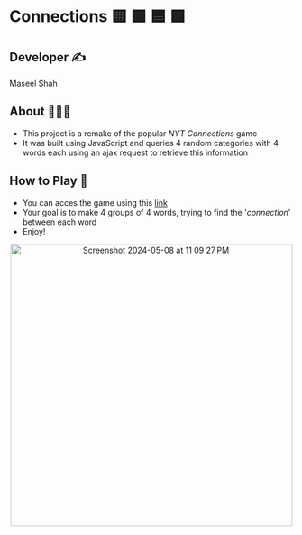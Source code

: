 # Connections 🟨 🟩 🟦 🟪

## Developer ✍️
Maseel Shah

## About 👾🧩📱

* This project is a remake of the popular *NYT Connections* game
* It was built using JavaScript and queries 4 random categories with 4 words each using an ajax request to retrieve this information


## How to Play 🧩

* You can acces the game using this [link](https://cs4640.cs.virginia.edu/dda5us/hw6/)
* Your goal is to make 4 groups of 4 words, trying to find the '*connection*' between each word
* Enjoy!



<div align=center><img  width="500" alt="Screenshot 2024-05-08 at 11 09 27 PM" src="https://github.com/maseelshah22/Connections/assets/98069253/fe8a1064-7e9b-430b-80ad-f203b4c178b6"></div>
